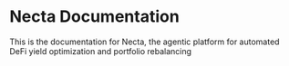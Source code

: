# Necta Documentation

This is the documentation for Necta, the agentic platform for automated DeFi yield optimization and portfolio rebalancing
